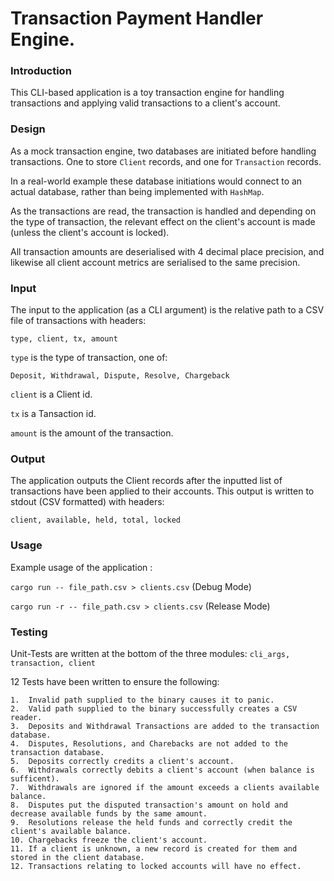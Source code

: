 # Transaction Payment Handler Engine.


### Introduction

This CLI-based application is a toy transaction engine for handling transactions and applying valid transactions to a client's account.

### Design

As a mock transaction engine, two databases are initiated before handling transactions. One to store `Client` records, and one for `Transaction` records.

In a real-world example these database initiations would connect to an actual database, rather than being implemented with `HashMap`.

As the transactions are read, the transaction is handled and depending on the type of transaction, the relevant effect on the client's account is made (unless the client's account is locked).

All transaction amounts are deserialised with 4 decimal place precision, and likewise all client account metrics are serialised to the same precision.

### Input

The input to the application (as a CLI argument) is the relative path to a CSV file of transactions with headers:

`type, client, tx, amount`

`type` is the type of transaction, one of:

`Deposit, Withdrawal, Dispute, Resolve, Chargeback`

`client` is a Client id.

`tx` is a Tansaction id.

`amount` is the amount of the transaction.

### Output

The application outputs the Client records after the inputted list of transactions have been applied to their accounts. This output is written to stdout (CSV formatted) with headers:

`client, available, held, total, locked`

### Usage

Example usage of the application :

`cargo run -- file_path.csv > clients.csv` (Debug Mode)

`cargo run -r -- file_path.csv > clients.csv` (Release Mode)


### Testing

Unit-Tests are written at the bottom of the three modules: `cli_args, transaction, client`

12 Tests have been written to ensure the following:

    1.  Invalid path supplied to the binary causes it to panic.
    2.  Valid path supplied to the binary successfully creates a CSV reader.
    3.  Deposits and Withdrawal Transactions are added to the transaction database.
    4.  Disputes, Resolutions, and Charebacks are not added to the transaction database.
    5.  Deposits correctly credits a client's account.
    6.  Withdrawals correctly debits a client's account (when balance is sufficent).
    7.  Withdrawals are ignored if the amount exceeds a clients available balance.
    8.  Disputes put the disputed transaction's amount on hold and decrease available funds by the same amount.
    9.  Resolutions release the held funds and correctly credit the client's available balance.
    10. Chargebacks freeze the client's account.
    11. If a client is unknown, a new record is created for them and stored in the client database.
    12. Transactions relating to locked accounts will have no effect.
